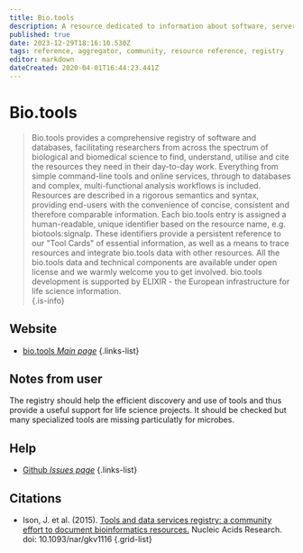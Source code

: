 ```yaml
---
title: Bio.tools
description: A resource dedicated to information about software, servers and other platforms used in analyzing biological data.
published: true
date: 2023-12-29T18:16:10.530Z
tags: reference, aggregator, community, resource reference, registry
editor: markdown
dateCreated: 2020-04-01T16:44:23.441Z
---
```


# Bio.tools

>  Bio.tools provides a comprehensive registry of software and databases, facilitating researchers from across the spectrum of biological and biomedical science to find, understand, utilise and cite the resources they need in their day-to-day work.
&NewLine;
Everything from simple command-line tools and online services, through to databases and complex, multi-functional analysis workflows is included. Resources are described in a rigorous semantics and syntax, providing end-users with the convenience of concise, consistent and therefore comparable information.
&NewLine;
Each bio.tools entry is assigned a human-readable, unique identifier based on the resource name, e.g. biotools:signalp. These identifiers provide a persistent reference to our "Tool Cards" of essential information, as well as a means to trace resources and integrate bio.tools data with other resources.
&NewLine;
All the bio.tools data and technical components are available under open license and we warmly welcome you to get involved. bio.tools development is supported by ELIXIR - the European infrastructure for life science information.  
{.is-info}

## Website

- [bio.tools *Main page*](https://bio.tools/)
{.links-list}

## Notes from user
The registry should help the efficient discovery and use of tools and thus provide a useful support for life science projects. It should be checked but many specialized tools are missing particulatly for microbes.


## Help 

- [Github *Issues page*](https://github.com/bio-tools/biotoolsRegistry/issues )
{.links-list}

## Citations

- Ison, J. et al. (2015). [Tools and data services registry: a community effort to document bioinformatics resources.](https://academic.oup.com/nar/article/44/D1/D38/2502620) Nucleic Acids Research. doi: 10.1093/nar/gkv1116
{.grid-list}


